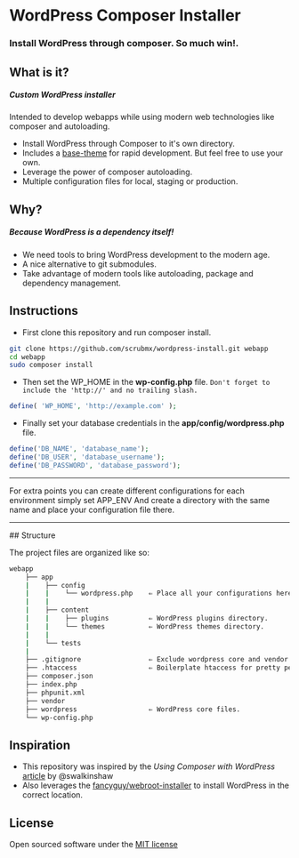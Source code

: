 # WordPress Composer Installer

### Install WordPress through composer. So much win!.

## What is it?

##### Custom WordPress installer
Intended to develop webapps while using modern web technologies like composer and autoloading.

* Install WordPress through Composer to it's own directory.
* Includes a [base-theme](https://github.com/scrubmx/wordpress-install/tree/master/app/content/themes/base-theme) for rapid development. But feel free to use your own.
* Leverage the power of composer autoloading.
* Multiple configuration files for local, staging or production.

## Why?

##### Because WordPress is a dependency itself!

* We need tools to bring WordPress development to the modern age.
* A nice alternative to git submodules.
* Take advantage of modern tools like autoloading, package and dependency management.


## Instructions

* First clone this repository and run composer install.

```bash
git clone https://github.com/scrubmx/wordpress-install.git webapp
cd webapp
sudo composer install
```

* Then set the WP_HOME in the **wp-config.php** file.
`Don't forget to include the 'http://' and no trailing slash.`

```php
define( 'WP_HOME', 'http://example.com' );
```

* Finally set your database credentials in the **app/config/wordpress.php** file.

```php
define('DB_NAME', 'database_name');
define('DB_USER', 'database_username');
define('DB_PASSWORD', 'database_password');
```

<hr>For extra points you can create different configurations for each environment simply set APP_ENV
And create a directory with the same name and place your configuration file there.<hr>
## Structure

The project files are organized like so:

```bash
webapp
    ├── app
    |    ├── config
    |    |    └── wordpress.php    ⇐ Place all your configurations here.
    |    |
    |    ├── content
    |    |    ├── plugins          ⇐ WordPress plugins directory.
    |    |    └── themes           ⇐ WordPress themes directory.
    |    |
    |    └── tests
    |
    ├── .gitignore                 ⇐ Exclude wordpress core and vendor directories.
    ├── .htaccess                  ⇐ Boilerplate htaccess for pretty permalinks.
    ├── composer.json
    ├── index.php
    ├── phpunit.xml
    ├── vendor
    ├── wordpress                  ⇐ WordPress core files.
    └── wp-config.php

```


## Inspiration

* This repository was inspired by the <em>Using Composer with WordPress</em> [article](http://roots.io/using-composer-with-wordpress/) by @swalkinshaw
* Also leverages the [fancyguy/webroot-installer](https://github.com/fancyguy/webroot-installer) to install WordPress in the correct location.


## License

Open sourced software under the [MIT license](http://opensource.org/licenses/MIT)
